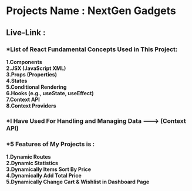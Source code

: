 # Projects Name : NextGen Gadgets

## Live-Link :

### *List of React Fundamental Concepts Used in This Project:

**1.Components** <br>
**2.JSX (JavaScript XML)** <br>
**3.Props (Properties)** <br>
**4.States** <br>
**5.Conditional Rendering** <br>
**6.Hooks (e.g., useState, useEffect)** <br>
**7.Context API** <br>
**8.Context Providers** <br>

### *I Have Used For Handling and Managing Data ---> (Context API)

### *5 Features of My Projects is :

**1.Dynamic Routes** <br>
**2.Dynamic Statistics** <br>
**3.Dynamically Items Sort By Price** <br>
**4.Dynamically Add Total Price** <br>
**5.Dynamically Change Cart & Wishlist in Dashboard Page** <br>
